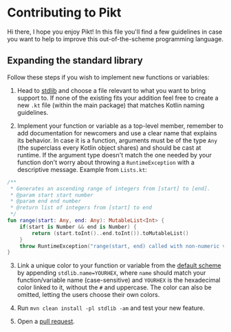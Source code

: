 # Contributing to Pikt
Hi there, I hope you enjoy Pikt! In this file you'll find a few guidelines in case you want to help to improve this out-of-the-scheme programming language.

## Expanding the standard library
Follow these steps if you wish to implement new functions or variables:
1) Head to [stdlib](stdlib/src/main/kotlin/pikt.stdlib)
   and choose a file relevant to what you want to bring support to. If none of the existing fits your addition feel free to create a new `.kt` file (within the main package) that matches Kotlin naming guidelines.
   
2) Implement your function or variable as a top-level member, remember to add documentation for newcomers and use a clear name that explains its behavior.
   In case it is a function, arguments must be of the type `Any` (the superclass every Kotlin object shares) and should be cast at runtime.
   If the argument type doesn't match the one needed by your function don't worry about throwing a `RuntimeException` with a descriptive message.
   Example from `Lists.kt`:
   
```kotlin
/**
 * Generates an ascending range of integers from [start] to [end].
 * @param start start number
 * @param end end number
 * @return list of integers from [start] to end
 */
fun range(start: Any, end: Any): MutableList<Int> {
    if(start is Number && end is Number) {
        return (start.toInt()..end.toInt()).toMutableList()
    }
    throw RuntimeException("range(start, end) called with non-numeric values.")
}
```

3) Link a unique color to your function or variable from the [default scheme](core/src/main/resources/colors.properties)
   by appending `stdlib.name=YOURHEX`, where `name` should match your function/variable name (case-sensitive) and `YOURHEX` is the hexadecimal color linked to it, without the `#` and uppercase. The color can also be omitted, letting the users choose their own colors.

4) Run `mvn clean install -pl stdlib -am` and test your new feature.

5) Open a [pull request](https://github.com/iAmGio/pikt/pulls).